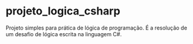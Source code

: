 # projeto_logica_csharp
Projeto simples para prática de lógica de programação. É a resolução de um desafio de lógica escrita na linguagem C#.
